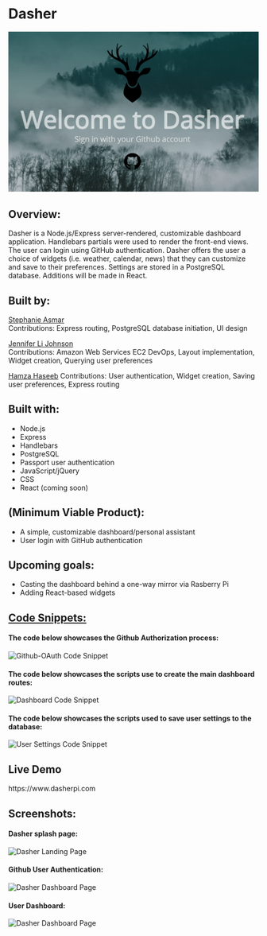 # Dasher

![alt text](splashpage.png "Splash image")


## Overview:
Dasher is a Node.js/Express server-rendered, customizable dashboard application. Handlebars partials were used to render the front-end views. The user can login using GitHub authentication. Dasher offers the user a choice of widgets (i.e. weather, calendar, news) that they can customize and save to their preferences. Settings are stored in a PostgreSQL database. Additions will be made in React.    

## Built by:

[Stephanie Asmar](https://github.com/stephanieasmar)  
Contributions: Express routing, PostgreSQL database initiation, UI design

[Jennifer Li Johnson](https://github.com/jenlij)  
Contributions: Amazon Web Services EC2 DevOps, Layout implementation, Widget creation, Querying user preferences

[Hamza Haseeb](https://github.com/hksix)
Contributions: User authentication, Widget creation, Saving user preferences, Express routing

## Built with:

* Node.js
* Express
* Handlebars
* PostgreSQL 
* Passport user authentication
* JavaScript/jQuery
* CSS
* React (coming soon)

## (Minimum Viable Product):
* A simple, customizable dashboard/personal assistant
* User login with GitHub authentication

## Upcoming goals:
* Casting the dashboard behind a one-way mirror via Rasberry Pi
* Adding React-based widgets 

<h2><u>Code Snippets:</u></h2>
<h4>The code below showcases the Github Authorization process:</h4>
<img src="images/ReadMe Snippets/Github-OAuth.png" alt="Github-OAuth Code Snippet">
<br/>
<h4>The code below showcases the scripts use to create the main dashboard routes:</h4>
<img src="images/ReadMe Snippets/Dashboard.png" alt="Dashboard Code Snippet">
<br/>
<h4>The code below showcases the scripts used to save user settings to the database:</h4>
<img src="images/ReadMe Snippets/UserSettings.png" alt="User Settings Code Snippet">
<br/>

<h2>Live Demo</h2>
https://www.dasherpi.com
</br>

<h2>Screenshots:</h2>
<h4>Dasher splash page:</h4>
<img src="images/splashpage.png" alt="Dasher Landing Page">
<br />
<h4>Github User Authentication:</h4>
<img src="images/dasher.png" alt="Dasher Dashboard Page">
<br />
<h4>User Dashboard:</h4>
<img src="images/authentication.png" alt="Dasher Dashboard Page">
